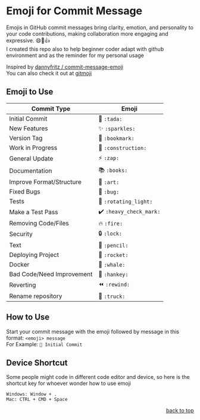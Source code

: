 # Emoji for Commit Message

Emojis in GitHub commit messages bring clarity, emotion, and personality to your code contributions, making collaboration more engaging and expressive. 😄🚀👍<br>
I created this repo also to help beginner coder adapt with github environment and as the reminder for my personal usage

Inspired by <a href="https://github.com/dannyfritz/commit-message-emoji">dannyfritz
/
commit-message-emoji</a><br>
You can also check it out at <a href="https://gitmoji.dev/">gitmoji</a>

## Emoji to Use

| Commit Type                 | Emoji                                         |
|-----------------------------|-----------------------------------------------|
| Initial Commit              | :tada: `:tada:`                               |
| New Features                | :sparkles: `:sparkles:`                       |
| Version Tag                 | :bookmark: `:bookmark:`                       |
| Work in Progress            | :construction:  `:construction:`              |
| General Update              | :zap: `:zap:`                                 |
| Documentation               | :books: `:books:`                             |
| Improve Format/Structure    | :art: `:art:`                                 |
| Fixed Bugs                  | :bug: `:bug:`                                 |
| Tests                       | :rotating_light: `:rotating_light:`           |
| Make a Test Pass            | :heavy_check_mark: `:heavy_check_mark:`       |
| Removing Code/Files         | :fire: `:fire:`                               |
| Security                    | :lock: `:lock:`                               |
| Text                        | :pencil: `:pencil:`                           |
| Deploying Project           | :rocket: `:rocket:`                           |
| Docker                      | :whale: `:whale:`                             |
| Bad Code/Need Improvement   | :hankey: `:hankey:`                           |
| Reverting                   | :rewind: `:rewind:`                           |
| Rename repository           | :truck: `:truck:`                             |

## How to Use

Start your commit message with the emoji followed by message in this format: `<emoji> message`<br>
For Example: `🎉 Initial Commit`

## Device Shortcut

Some people might code in different code editor and device, so here is the shortcut key for whoever wonder how to use emoji

```
Windows: Window + .
Mac: CTRL + CMD + Space
```

<p align="right"><a href="#Geotracker">back to top</a></p>


